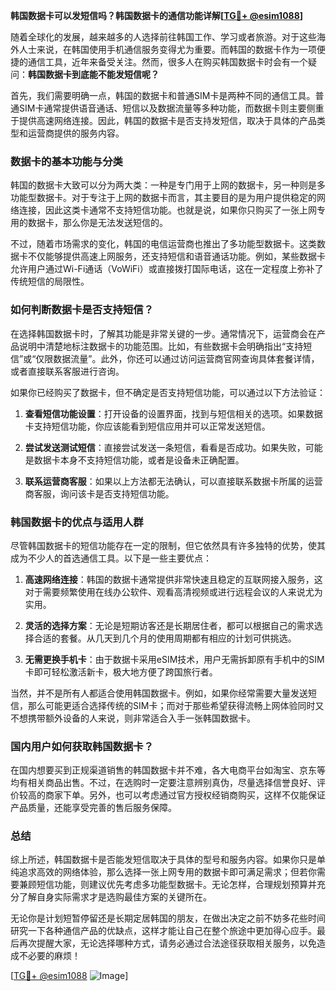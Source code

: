 **韩国数据卡可以发短信吗？韩国数据卡的通信功能详解[[TG💪+ @esim1088](https://t.me/s/esim1088)]**

随着全球化的发展，越来越多的人选择前往韩国工作、学习或者旅游。对于这些海外人士来说，在韩国使用手机通信服务变得尤为重要。而韩国的数据卡作为一项便捷的通信工具，近年来备受关注。然而，很多人在购买韩国数据卡时会有一个疑问：**韩国数据卡到底能不能发短信呢？**

首先，我们需要明确一点，韩国的数据卡和普通SIM卡是两种不同的通信工具。普通SIM卡通常提供语音通话、短信以及数据流量等多种功能，而数据卡则主要侧重于提供高速网络连接。因此，韩国的数据卡是否支持发短信，取决于具体的产品类型和运营商提供的服务内容。

### 数据卡的基本功能与分类

韩国的数据卡大致可以分为两大类：一种是专门用于上网的数据卡，另一种则是多功能型数据卡。对于专注于上网的数据卡而言，其主要目的是为用户提供稳定的网络连接，因此这类卡通常不支持短信功能。也就是说，如果你只购买了一张上网专用的数据卡，那么你是无法发送短信的。

不过，随着市场需求的变化，韩国的电信运营商也推出了多功能型数据卡。这类数据卡不仅能够提供高速上网服务，还支持短信和语音通话功能。例如，某些数据卡允许用户通过Wi-Fi通话（VoWiFi）或直接拨打国际电话，这在一定程度上弥补了传统短信的局限性。

### 如何判断数据卡是否支持短信？

在选择韩国数据卡时，了解其功能是非常关键的一步。通常情况下，运营商会在产品说明中清楚地标注数据卡的功能范围。比如，有些数据卡会明确指出“支持短信”或“仅限数据流量”。此外，你还可以通过访问运营商官网查询具体套餐详情，或者直接联系客服进行咨询。

如果你已经购买了数据卡，但不确定是否支持短信功能，可以通过以下方法验证：

1. **查看短信功能设置**：打开设备的设置界面，找到与短信相关的选项。如果数据卡支持短信功能，你应该能看到短信应用并可以正常发送短信。
   
2. **尝试发送测试短信**：直接尝试发送一条短信，看看是否成功。如果失败，可能是数据卡本身不支持短信功能，或者是设备未正确配置。

3. **联系运营商客服**：如果以上方法都无法确认，可以直接联系数据卡所属的运营商客服，询问该卡是否支持短信功能。

### 韩国数据卡的优点与适用人群

尽管韩国数据卡的短信功能存在一定的限制，但它依然具有许多独特的优势，使其成为不少人的首选通信工具。以下是一些主要优点：

1. **高速网络连接**：韩国的数据卡通常提供非常快速且稳定的互联网接入服务，这对于需要频繁使用在线办公软件、观看高清视频或进行远程会议的人来说尤为实用。
   
2. **灵活的选择方案**：无论是短期访客还是长期居住者，都可以根据自己的需求选择合适的套餐。从几天到几个月的使用周期都有相应的计划可供挑选。

3. **无需更换手机卡**：由于数据卡采用eSIM技术，用户无需拆卸原有手机中的SIM卡即可轻松激活新卡，极大地方便了跨国旅行者。

当然，并不是所有人都适合使用韩国数据卡。例如，如果你经常需要大量发送短信，那么可能更适合选择传统的SIM卡；而对于那些希望获得流畅上网体验同时又不想携带额外设备的人来说，则非常适合入手一张韩国数据卡。

### 国内用户如何获取韩国数据卡？

在国内想要买到正规渠道销售的韩国数据卡并不难，各大电商平台如淘宝、京东等均有相关商品出售。不过，在选购时一定要注意辨别真伪，尽量选择信誉良好、评价较高的商家下单。另外，也可以考虑通过官方授权经销商购买，这样不仅能保证产品质量，还能享受完善的售后服务保障。

### 总结

综上所述，韩国数据卡是否能发短信取决于具体的型号和服务内容。如果你只是单纯追求高效的网络体验，那么选择一张上网专用的数据卡即可满足需求；但若你需要兼顾短信功能，则建议优先考虑多功能型数据卡。无论怎样，合理规划预算并充分了解自身实际需求才是选购最佳方案的关键所在。

无论你是计划短暂停留还是长期定居韩国的朋友，在做出决定之前不妨多花些时间研究一下各种通信产品的优缺点，这样才能让自己在整个旅途中更加得心应手。最后再次提醒大家，无论选择哪种方式，请务必通过合法途径获取相关服务，以免造成不必要的麻烦！

[[TG💪+ @esim1088](https://t.me/s/esim1088) ![Image](https://i.postimg.cc/4NQfJmqS/Snipaste-2025-05-13-00-14-12.png)]